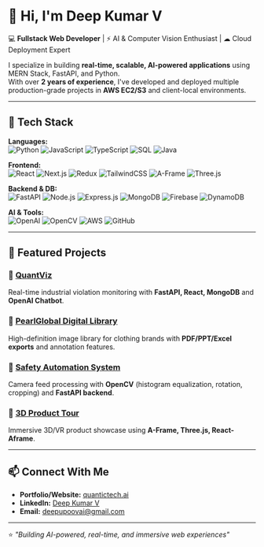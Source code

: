 # 👋 Hi, I'm Deep Kumar V

💻 **Fullstack Web Developer** | ⚡ AI & Computer Vision Enthusiast | ☁ Cloud Deployment Expert  

I specialize in building **real-time, scalable, AI-powered applications** using MERN Stack, FastAPI, and Python.  
With over **2 years of experience**, I've developed and deployed multiple production-grade projects in **AWS EC2/S3** and client-local environments.

---

## 🚀 Tech Stack

**Languages:**  
![Python](https://img.shields.io/badge/Python-3776AB?style=for-the-badge&logo=python&logoColor=white)
![JavaScript](https://img.shields.io/badge/JavaScript-F7E018?style=for-the-badge&logo=javascript&logoColor=black)
![TypeScript](https://img.shields.io/badge/TypeScript-3178C6?style=for-the-badge&logo=typescript&logoColor=white)
![SQL](https://img.shields.io/badge/SQL-336791?style=for-the-badge&logo=postgresql&logoColor=white)
![Java](https://img.shields.io/badge/Java-007396?style=for-the-badge&logo=java&logoColor=white)

**Frontend:**  
![React](https://img.shields.io/badge/React-20232a?style=for-the-badge&logo=react&logoColor=61dafb)
![Next.js](https://img.shields.io/badge/Next.js-000000?style=for-the-badge&logo=nextdotjs&logoColor=white)
![Redux](https://img.shields.io/badge/Redux-764ABC?style=for-the-badge&logo=redux&logoColor=white)
![TailwindCSS](https://img.shields.io/badge/Tailwind_CSS-06B6D4?style=for-the-badge&logo=tailwindcss&logoColor=white)
![A-Frame](https://img.shields.io/badge/A--Frame-EF2D5E?style=for-the-badge&logo=aframe&logoColor=white)
![Three.js](https://img.shields.io/badge/Three.js-black?style=for-the-badge&logo=three.js&logoColor=white)

**Backend & DB:**  
![FastAPI](https://img.shields.io/badge/FastAPI-009688?style=for-the-badge&logo=fastapi&logoColor=white)
![Node.js](https://img.shields.io/badge/Node.js-68A063?style=for-the-badge&logo=node.js&logoColor=white)
![Express.js](https://img.shields.io/badge/Express.js-404d59?style=for-the-badge)
![MongoDB](https://img.shields.io/badge/MongoDB-4EA94B?style=for-the-badge&logo=mongodb&logoColor=white)
![Firebase](https://img.shields.io/badge/Firebase-ffca28?style=for-the-badge&logo=firebase&logoColor=black)
![DynamoDB](https://img.shields.io/badge/DynamoDB-4053D6?style=for-the-badge&logo=amazondynamodb&logoColor=white)

**AI & Tools:**  
![OpenAI](https://img.shields.io/badge/OpenAI-412991?style=for-the-badge&logo=openai&logoColor=white)
![OpenCV](https://img.shields.io/badge/OpenCV-5C3EE8?style=for-the-badge&logo=opencv&logoColor=white)
![AWS](https://img.shields.io/badge/AWS_EC2-S3-orange?style=for-the-badge&logo=amazonaws&logoColor=white)
![GitHub](https://img.shields.io/badge/GitHub-181717?style=for-the-badge&logo=github&logoColor=white)

---

## 📌 Featured Projects

### 🔹 [QuantViz](https://github.com/yourusername/QuantViz)
Real-time industrial violation monitoring with **FastAPI, React, MongoDB** and **OpenAI Chatbot**.

### 🔹 [PearlGlobal Digital Library](https://github.com/yourusername/PearlGlobal)
High-definition image library for clothing brands with **PDF/PPT/Excel exports** and annotation features.

### 🔹 [Safety Automation System](https://github.com/yourusername/Safety-Automation)
Camera feed processing with **OpenCV** (histogram equalization, rotation, cropping) and **FastAPI backend**.

### 🔹 [3D Product Tour](https://github.com/yourusername/3D-Product-Tour)
Immersive 3D/VR product showcase using **A-Frame, Three.js, React-Aframe**.

---

## 📫 Connect With Me
- **Portfolio/Website:** [quantictech.ai](https://quantictech.ai)
- **LinkedIn:** [Deep Kumar V](https://linkedin.com/in/deep-kumar-v/)
- **Email:** deepupoovai@gmail.com

---
⭐️ _"Building AI-powered, real-time, and immersive web experiences"_  
